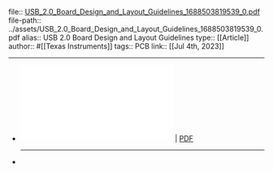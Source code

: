 file:: [USB_2.0_Board_Design_and_Layout_Guidelines_1688503819539_0.pdf](../assets/USB_2.0_Board_Design_and_Layout_Guidelines_1688503819539_0.pdf)
file-path:: ../assets/USB_2.0_Board_Design_and_Layout_Guidelines_1688503819539_0.pdf
alias:: USB 2.0 Board Design and Layout Guidelines
type:: [[Article]]
author:: #[[Texas Instruments]]
tags:: PCB
link:: 
[[Jul 4th, 2023]]
***

- ![Viewer](../assets/USB_2.0_Board_Design_and_Layout_Guidelines_1688503819539_0.pdf) | [PDF](../assets/USB_2.0_Board_Design_and_Layout_Guidelines_1688503819539_0.pdf)
  ***
-